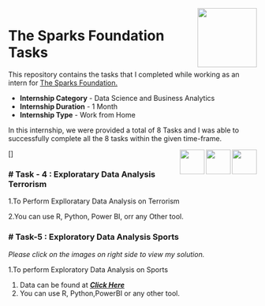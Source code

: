 <img align = right height = 120 width = 120 src = https://www.thesparksfoundationsingapore.org/images/logo_small.png>

#  The Sparks Foundation Tasks


This repository contains the tasks that I completed while working as an intern for [The Sparks Foundation.](https://www.thesparksfoundationsingapore.org/)
- **Internship Category** - Data Science and Business Analytics
- **Internship Duration** - 1 Month 
- **Internship Type** - Work from Home

In this internship, we were provided a total of 8 Tasks and I was able to successfully complete all the 8 tasks within the given time-frame.

[<img align = right height = 50 width = 50 src = https://cdn4.iconfinder.com/data/icons/social-media-and-logos-11/32/Logo_Youtube-512.png>]
[<img align = right height = 50 width = 50 src = https://cdn4.iconfinder.com/data/icons/project-management-4-2/65/161-512.png>](https://github.com/Mubasher-Uddin/Data-Analysis-Project/blob/main/Task_5__Data%20Analysis_Sports__.ipynb)
[<img align = right height = 50 width = 50 src = https://cdn4.iconfinder.com/data/icons/project-management-4-2/65/161-512.png>](https://github.com/Mubasher-Uddin/Data-Analysis-Project/blob/main/Task_4__Exploratory_Data_Analysis__Terrorism__.ipynb)

### # Task - 4 : Exploratary Data Analysis Terrorism
1.To Perform Explloratary Data Analysis on Terrorism 

2.You can use R, Python, Power BI, orr any Other tool.


### # Task-5 : Exploratory Data Analysis Sports 
_Please click on the images on right side to view my solution._

1.To perform  Exploratory Data Analysis on Sports 

1. Data can be found at ***[Click Here](https://drive.google.com/file/d/18iDDIIZGt8eWxzqbyMIqcn5X7bHINuLw/view)***
1. You can use R, Python,PowerBI or any other tool.
